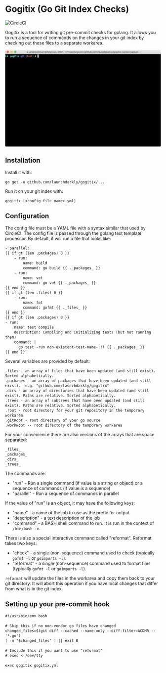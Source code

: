 # Gogitix (Go Git Index Checks)

[![CircleCI](https://circleci.com/gh/launchdarkly/gogitix.svg?style=svg)](https://circleci.com/gh/launchdarkly/gogitix)

Gogitix is a tool for writing git pre-commit checks for golang.  It allows you to run a sequence of commands on the changes in your git index by checking out those files to a separate workarea.


![gogitix in action](gogitix.gif?raw=true    "gogitix in action")

## Installation

Install it with:

```
go get -u github.com/launchdarkly/gogitix/...
```

Run it on your git index with:

```
gogitix [<config file name>.yml]
```

## Configuration

The config file must be a YAML file with a syntax similar that used by CircleCI.
The config file is passed through the golang text template processor.  By default, it will run a file that looks like:

```
- parallel:
{{ if gt (len .packages) 0 }}
    - run:
        name: build
        command: go build {{ ._packages_ }}
    - run:
        name: vet
        command: go vet {{ ._packages_ }}
{{ end }}
{{ if gt (len .files) 0 }}
    - run:
        name: fmt
        command: gofmt {{ ._files_ }}
{{ end }}
{{ if gt (len .packages) 0 }}
- run:
    name: test compile
    description: Compiling and initializing tests (but not running them)
    command: |
      go test -run non-existent-test-name-!!! {{ ._packages_ }}
{{ end }}`
```

Several variables are provided by default:

```
.files - an array of files that have been updated (and still exist). Sorted alphabetically.
.packages - an array of packages that have been updated (and still exist).  e.g. "github.com/launchdarkly/gogitix"
.dirs - an array of directories that have been updated (and still exist). Paths are relative. Sorted alphabetically.
.trees - an array of subtrees that have been updated (and still exist). Paths are relative. Sorted alphabetically.
.root - root directory for your git repository in the temporary workarea
.gitRoot - root directory of your go source
.workRoot -- root directory of the temporary workarea
```

For your convenience there are also versions of the arrays that are space separated:

```
_files_
_packages_
_dirs_
_trees_
```

The commands are:

  * "run" - Run a single command (if value is a string or object) or a sequence of commands (if value is a sequence)
  * "parallel" - Run a sequence of commands in parallel

If the value of "run" is an object, it may have the following keys:
  * "name" - a name of the job to use as the prefix for output
  * "description" - a text description of the job
  * "command" - a BASH shell command to run.  It is run in the context of `/bin/bash -e`.

There is also a special interactive command called "reformat".  Reformat takes two keys:
  * "check" - a single (non-sequence) command used to check (typically `gofmt -l` or `goimports -l`).
  * "reformat" - a single (non-sequence) command used to format files (typically `gofmt -l` or `goimports -l`).

`reformat` will update the files in the workarea and copy them back to your git directory.  It will abort this operation if you have local changes that differ from what is in the git index.


## Setting up your pre-commit hook

```
#!/usr/bin/env bash

# Skip this if no non-vendor go files have changed
changed_files=$(git diff --cached --name-only --diff-filter=ACDMR -- '*.go')
[ -n "$changed_files" ] || exit 0

# Include this if you want to use "reformat" 
# exec < /dev/tty

exec gogitix gogitix.yml
``` 
